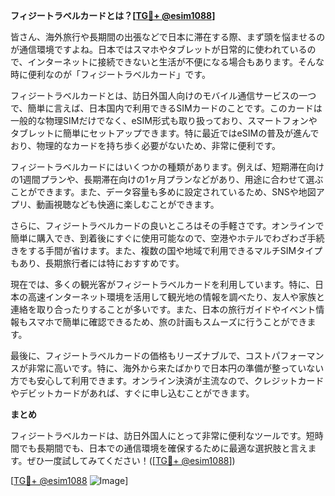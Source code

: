**フィジートラベルカードとは？[[TG💪+ @esim1088](https://t.me/s/esim1088)]**

皆さん、海外旅行や長期間の出張などで日本に滞在する際、まず頭を悩ませるのが通信環境ですよね。日本ではスマホやタブレットが日常的に使われているので、インターネットに接続できないと生活が不便になる場合もあります。そんな時に便利なのが「フィジートラベルカード」です。

フィジートラベルカードとは、訪日外国人向けのモバイル通信サービスの一つで、簡単に言えば、日本国内で利用できるSIMカードのことです。このカードは一般的な物理SIMだけでなく、eSIM形式も取り扱っており、スマートフォンやタブレットに簡単にセットアップできます。特に最近ではeSIMの普及が進んでおり、物理的なカードを持ち歩く必要がないため、非常に便利です。

フィジートラベルカードにはいくつかの種類があります。例えば、短期滞在向けの1週間プランや、長期滞在向けの1ヶ月プランなどがあり、用途に合わせて選ぶことができます。また、データ容量も多めに設定されているため、SNSや地図アプリ、動画視聴なども快適に楽しむことができます。

さらに、フィジートラベルカードの良いところはその手軽さです。オンラインで簡単に購入でき、到着後にすぐに使用可能なので、空港やホテルでわざわざ手続きをする手間が省けます。また、複数の国や地域で利用できるマルチSIMタイプもあり、長期旅行者には特におすすめです。

現在では、多くの観光客がフィジートラベルカードを利用しています。特に、日本の高速インターネット環境を活用して観光地の情報を調べたり、友人や家族と連絡を取り合ったりすることが多いです。また、日本の旅行ガイドやイベント情報もスマホで簡単に確認できるため、旅の計画もスムーズに行うことができます。

最後に、フィジートラベルカードの価格もリーズナブルで、コストパフォーマンスが非常に高いです。特に、海外から来たばかりで日本円の準備が整っていない方でも安心して利用できます。オンライン決済が主流なので、クレジットカードやデビットカードがあれば、すぐに申し込むことができます。

**まとめ**

フィジートラベルカードは、訪日外国人にとって非常に便利なツールです。短時間でも長期間でも、日本での通信環境を確保するために最適な選択肢と言えます。ぜひ一度試してみてください！([[TG💪+ @esim1088](https://t.me/s/esim1088)])

[[TG💪+ @esim1088](https://t.me/s/esim1088) ![Image](https://i.postimg.cc/Y0z9fWf4/image.png)]